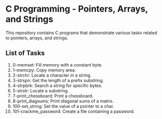 # C Programming - Pointers, Arrays, and Strings

This repository contains C programs that demonstrate various tasks related to pointers, arrays, and strings.

## List of Tasks

1. 0-memset: Fill memory with a constant byte.
2. 1-memcpy: Copy memory area.
3. 2-strchr: Locate a character in a string.
4. 3-strspn: Get the length of a prefix substring.
5. 4-strpbrk: Search a string for specific bytes.
6. 5-strstr: Locate a substring.
7. 7-print_chessboard: Print a chessboard.
8. 8-print_diagsums: Print diagonal sums of a matrix.
9. 100-set_string: Set the value of a pointer to a char.
10. 101-crackme_password: Create a file containing a password.
